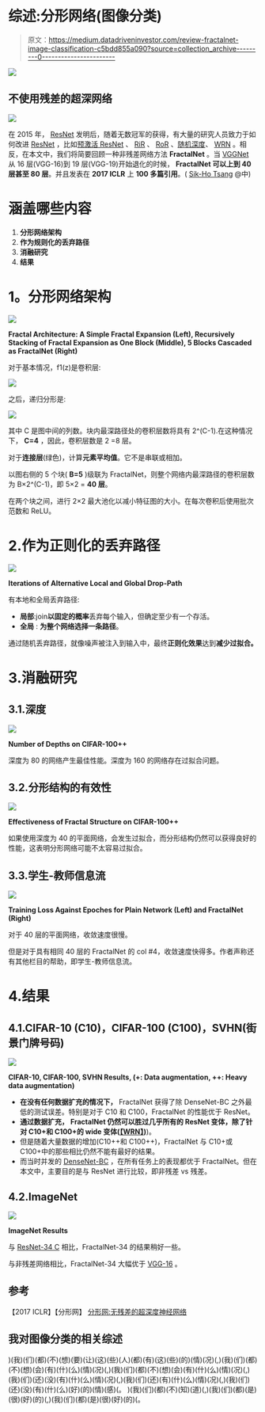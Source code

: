 # 综述:分形网络(图像分类)

> 原文：<https://medium.datadriveninvestor.com/review-fractalnet-image-classification-c5bdd855a090?source=collection_archive---------0----------------------->

[![](img/70b3ea0b7bc0108ce5d364d456d1dd5e.png)](http://www.track.datadriveninvestor.com/P12O)

## 不使用残差的超深网络

![](img/b764158916de58cb65ce88cd76e3064d.png)

在 2015 年， [ResNet](https://towardsdatascience.com/review-resnet-winner-of-ilsvrc-2015-image-classification-localization-detection-e39402bfa5d8) 发明后，随着无数冠军的获得，有大量的研究人员致力于如何改进 [ResNet](https://towardsdatascience.com/review-resnet-winner-of-ilsvrc-2015-image-classification-localization-detection-e39402bfa5d8) ，比如[预激活 ResNet](https://towardsdatascience.com/resnet-with-identity-mapping-over-1000-layers-reached-image-classification-bb50a42af03e) 、 [RiR](https://medium.com/@sh.tsang/review-rir-resnet-in-resnet-image-classification-be4c79fde8ba) 、 [RoR](https://towardsdatascience.com/review-ror-resnet-of-resnet-multilevel-resnet-image-classification-cd3b0fcc19bb) 、[随机深度](https://towardsdatascience.com/review-stochastic-depth-image-classification-a4e225807f4a)、 [WRN](https://towardsdatascience.com/review-wrns-wide-residual-networks-image-classification-d3feb3fb2004) 。相反，在本文中，我们将简要回顾一种非残差网络方法 **FractalNet** 。当 [VGGNet](https://medium.com/coinmonks/paper-review-of-vggnet-1st-runner-up-of-ilsvlc-2014-image-classification-d02355543a11) 从 16 层(VGG-16)到 19 层(VGG-19)开始退化的时候， **FractalNet 可以上到 40 层甚至 80 层**。并且发表在 **2017 ICLR** 上 **100 多篇引用**。( [Sik-Ho Tsang](https://medium.com/u/aff72a0c1243?source=post_page-----c5bdd855a090--------------------------------) @中)

# 涵盖哪些内容

1.  **分形网络架构**
2.  **作为规则化的丢弃路径**
3.  **消融研究**
4.  **结果**

# **1。分形网络架构**

![](img/e4ae1f1e5392f34cba16bed496f67a6a.png)

**Fractal Architecture: A Simple Fractal Expansion (Left), Recursively Stacking of Fractal Expansion as One Block (Middle), 5 Blocks Cascaded as FractalNet (Right)**

对于基本情况，f1(z)是卷积层:

![](img/eee419ebddeb8a15b7c1fe254bfd108f.png)

之后，递归分形是:

![](img/fcadc30437f696121eacc75bca22a0d6.png)

其中 C 是图中间的列数。块内最深路径处的卷积层数将具有 2^(C-1).在这种情况下， **C=4** ，因此，卷积层数是 2 =8 层。

对于**连接层**(绿色)，计算**元素平均值**。它不是串联或相加。

以图右侧的 5 个块( **B=5** )级联为 FractalNet，则整个网络内最深路径的卷积层数为 B×2^(C-1)，即 5×2 = **40 层**。

在两个块之间，进行 2×2 最大池化以减小特征图的大小。在每次卷积后使用批次范数和 ReLU。

# 2.**作为正则化的丢弃路径**

![](img/9b99f4308f87326d64e53934f0bfc823.png)

**Iterations of Alternative Local and Global Drop-Path**

有本地和全局丢弃路径:

*   **局部**:join**以固定的概率**丢弃每个输入，但确定至少有一个存活。
*   **全局** : **为整个网络选择一条路径**。

通过随机丢弃路径，就像噪声被注入到输入中，最终**正则化效果**达到**减少过拟合。**

# 3.消融研究

## 3.1.深度

![](img/710f438059af62fef7a856b1d203999b.png)

**Number of Depths on CIFAR-100++**

深度为 80 的网络产生最佳性能。深度为 160 的网络存在过拟合问题。

## 3.2.分形结构的有效性

![](img/20b495fdfb79de215944aefcd77162f3.png)

**Effectiveness of Fractal Structure on CIFAR-100++**

如果使用深度为 40 的平面网络，会发生过拟合，而分形结构仍然可以获得良好的性能，这表明分形网络可能不太容易过拟合。

## 3.3.学生-教师信息流

![](img/98ce3c50201d452bd577cd8dd65cca38.png)

**Training Loss Against Epoches for Plain Network (Left) and FractalNet (Right)**

对于 40 层的平面网络，收敛速度很慢。

但是对于具有相同 40 层的 FractalNet 的 col #4，收敛速度快得多。作者声称还有其他栏目的帮助，即学生-教师信息流。

# 4.结果

## 4.1.CIFAR-10 (C10)，CIFAR-100 (C100)，SVHN(街景门牌号码)

![](img/a0a02c3db3e8bbf57bd53d711c4d0b59.png)

**CIFAR-10, CIFAR-100, SVHN Results, (+: Data augmentation, ++: Heavy data augmentation)**

*   **在没有任何数据扩充的情况下，** FractalNet 获得了除 DenseNet-BC 之外最低的测试误差。特别是对于 C10 和 C100，FractalNet 的性能优于 ResNet。
*   **通过数据扩充，** **FractalNet 仍然可以胜过几乎所有的 ResNet 变体，除了针对 C10+和 C100+的 wide 变体(**[**【WRN】**](https://towardsdatascience.com/review-wrns-wide-residual-networks-image-classification-d3feb3fb2004)**)**)。
*   但是随着大量数据的增加(C10++和 C100++)，FractalNet 与 C10+或 C100+中的那些相比仍然不能有最好的结果。
*   而当时并发的 [DenseNet-BC](https://towardsdatascience.com/review-densenet-image-classification-b6631a8ef803) ，在所有任务上的表现都优于 FractalNet。但在本文中，主要目的是与 ResNet 进行比较，即非残差 vs 残差。

## 4.2.ImageNet

![](img/53384e899ea0f0cd7ff21fcd8461d168.png)

**ImageNet Results**

与 [ResNet-34 C](https://towardsdatascience.com/review-resnet-winner-of-ilsvrc-2015-image-classification-localization-detection-e39402bfa5d8) 相比，FractalNet-34 的结果稍好一些。

与非残差网络相比，FractalNet-34 大幅优于 [VGG-16](https://medium.com/coinmonks/paper-review-of-vggnet-1st-runner-up-of-ilsvlc-2014-image-classification-d02355543a11) 。

## 参考

【2017 ICLR】【分形网】
[分形网:无残差的超深度神经网络](https://arxiv.org/abs/1605.07648)

## 我对图像分类的相关综述

)(我)(们)(都)(不)(想)(要)(让)(这)(些)(人)(都)(有)(这)(些)(的)(情)(况)(,)(我)(们)(都)(不)(想)(会)(有)(什)(么)(情)(况)(,)(我)(们)(都)(不)(想)(会)(有)(什)(么)(情)(况)(,)(我)(们)(还)(没)(有)(什)(么)(情)(况)(,)(我)(们)(还)(有)(什)(么)(情)(况)(,)(我)(们)(还)(没)(有)(什)(么)(好)(的)(情)(感)(。 )(我)(们)(都)(不)(知)(道)(,)(我)(们)(都)(是)(很)(好)(的)(,)(我)(们)(都)(是)(很)(好)(的)(。